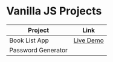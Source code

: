 # Vanilla JS Projects

|Project|Link|
--------|----|
|Book List App|[Live Demo](https://booklistproject.netlify.app/)|
|Password Generator||
